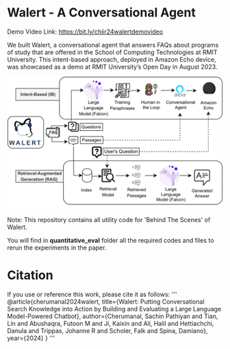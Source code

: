 # Walert - A Conversational Agent
Demo Video Link: https://bit.ly/chiir24walertdemovideo

We built Walert, a conversational agent that answers FAQs about programs of study that are offered in the School of Computing Technologies at RMIT University. This intent-based approach, deployed in Amazon Echo device, was showcased as a demo at RMIT University’s Open Day in August 2023.


![Overall Architecture](OVERALL_ARCHITECTURE.PNG)

Note: This repository contains all utility code for 'Behind The Scenes' of Walert.

You will find in **quantitative_eval** folder all the required codes and files to rerun the experiments in the paper. 


# Citation
If you use or reference this work, please cite it as follows:
'''
@article{cherumanal2024walert,
  title={Walert: Putting Conversational Search Knowledge into Action by Building and Evaluating a Large Language Model-Powered Chatbot},
  author={Cherumanal, Sachin Pathiyan and Tian, Lin and Abushaqra, Futoon M and Ji, Kaixin and Ali, Halil and Hettiachchi, Danula and Trippas, Johanne R and Scholer, Falk and Spina, Damiano},
  year={2024}
}
'''
